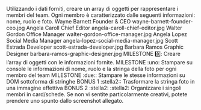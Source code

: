 Utilizzando i dati forniti, creare un array di oggetti per rappresentare i membri del team.
Ogni membro è caratterizzato dalle seguenti informazioni: nome, ruolo e foto.
Wayne Barnett	Founder & CEO	        wayne-barnett-founder-ceo.jpg
Angela Caroll	Chief Editor	        angela-caroll-chief-editor.jpg
Walter Gordon	Office Manager	        walter-gordon-office-manager.jpg
Angela Lopez	Social Media Manager	angela-lopez-social-media-manager.jpg
Scott Estrada	Developer	            scott-estrada-developer.jpg
Barbara Ramos	Graphic Designer	    barbara-ramos-graphic-designer.jpg
MILESTONE :zero::
Creare l’array di oggetti con le informazioni fornite.
MILESTONE :uno:
Stampare su console le informazioni di nome, ruolo e la stringa della foto per ogni membro del team
MILESTONE :due::
Stampare le stesse informazioni su DOM sottoforma di stringhe
BONUS 1 :stella2::
Trasformare la stringa foto in una immagine effettiva
BONUS 2 :stella2: :stella2:
Organizzare i singoli membri in card/schede. Se non vi sentite particolarmente creativi, potete prendere uno spunto dallo screenshot allegato.